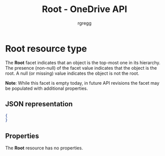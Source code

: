 ﻿---
author: rgregg
ms.author: rgregg
ms.date: 09/10/2017
title: Root - OneDrive API
---
# Root resource type

The **Root** facet indicates that an object is the top-most one in its hierarchy.
The presence (non-null) of the facet value indicates that the object is the root.
A null (or missing) value indicates the object is not the root.

**Note**: While this facet is empty today, in future API revisions the facet may be populated with additional properties.

## JSON representation

<!-- { "blockType": "resource", "@type": "oneDrive.root" } -->

```json
{
}
```

## Properties

The **Root** resource has no properties.


<!-- {
  "type": "#page.annotation",
  "section": "documentation",
  "tocPath": "Facets/Root"
} -->
